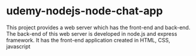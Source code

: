 # udemy-nodejs-node-chat-app
This project provides a web server which has the front-end and back-end.
The back-end of this web server is developed in node.js and express framework.
It has the front-end application created in HTML, CSS, javascript

